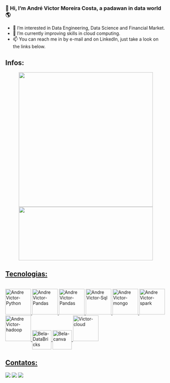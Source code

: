 ### 👋 Hi, I’m André Victor Moreira Costa, a padawan in data world 🌎

- 👀 I’m interested in Data Engineering, Data Science and Financial Market.
- 🌱 I’m currently improving skills in cloud computing.
- 📫 You can reach me in by e-mail and on LinkedIn, just take a look on the links below.

## Infos:

[Cards de status de commits e linguagens usadas]: #
<div align="center">
  <a href="https://github.com/andrevictorm">
  <img width="420px" src="https://github-readme-stats.vercel.app/api?username=andrevictorm&show_icons=true&theme=radical&include_all_commits=true&count_private=true"/>
  <img width="420px" height="167px" src="https://github-readme-stats.vercel.app/api/top-langs/?username=andrevictorm&layout=compact&langs_count=7&theme=radical"/>
</div>

## Tecnologias:

[Ícones de ferramentas]: #
<div style="display: inline_block"><br>
 <img height="80px" alt="Andre Victor-Python" src="https://cdn.jsdelivr.net/gh/devicons/devicon/icons/python/python-original-wordmark.svg" />
 <img height="80px" alt="Andre Victor-Pandas" src="https://cdn.jsdelivr.net/gh/devicons/devicon/icons/pandas/pandas-original-wordmark.svg" />
 <img height="80px" alt="Andre Victor-Pandas" src="https://cdn.jsdelivr.net/gh/devicons/devicon/icons/numpy/numpy-original-wordmark.svg" />
 <img height="80px" alt="Andre Victor-Sql" src="https://cdn.jsdelivr.net/gh/devicons/devicon/icons/mysql/mysql-original-wordmark.svg" />
 <img height="80px" alt="Andre Victor-mongo" src="https://cdn.jsdelivr.net/gh/devicons/devicon/icons/mongodb/mongodb-original-wordmark.svg" />
 <img height="80px" alt="Andre Victor-spark" src="https://symbols.getvecta.com/stencil_74/35_apache-spark.91b7a417a5.svg" />
 <img height="80px" alt="Andre Victor-hadoop" src="https://symbols.getvecta.com/stencil_28/39_hdinsight.aab04dbe9b.svg" />
 <img align="center" alt="Bela-DataBricks" height="60" width="60" src="https://www.vectorlogo.zone/logos/databricks/databricks-ar21.svg" />
 <img align="center" alt="Bela-canva" height="60" width="60" src="https://cdn.jsdelivr.net/gh/devicons/devicon/icons/canva/canva-original.svg" />  
 <img height="80px" alt="Victor-cloud" src="https://cdn.jsdelivr.net/gh/devicons/devicon/icons/googlecloud/googlecloud-original-wordmark.svg" />
</div>
  
## Contatos:

[Links de contato]: #
<div> 
  <a href = "mailto:andrevictorm2017@gmail.com"><img src="https://img.shields.io/badge/Gmail-D14836?style=for-the-badge&logo=gmail&logoColor=white" target="_blank"></a>
  <a href="www.linkedin.com/in/andre-victor-moreira-costa" target="_blank"><img src="https://img.shields.io/badge/-LinkedIn-%230077B5?style=for-the-badge&logo=linkedin&logoColor=white" target="_blank"></a>
  <a href="https://www.instagram.com/andre.shiryu/" target="_blank"><img src="https://img.shields.io/badge/-Instagram-%23E4405F?style=for-the-badge&logo=instagram&logoColor=white" target="_blank"></a>
  
  
<!---
andrevictorm/andrevictorm is a ✨ special ✨ repository because its `README.md` (this file) appears on your GitHub profile.
You can click the Preview link to take a look at your changes.
--->
